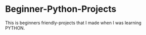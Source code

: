 # Beginner-Python-Projects
This is beginners friendly-projects that I made when I was learning PYTHON.
